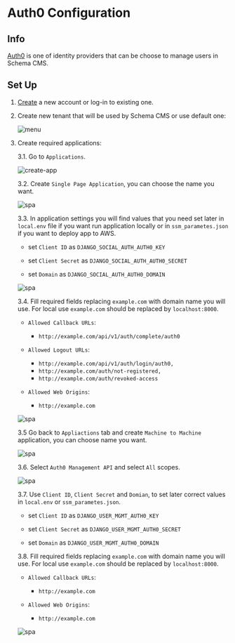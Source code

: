 # Auth0 Configuration

## Info

[Auth0](https://auth0.com/) is one of identity providers that can be choose to manage users in Schema CMS.

## Set Up
1. [Create](https://auth0.com/signup) a new account or log-in to existing one.
2. Create new tenant that will be used by Schema CMS or use default one:

    ![menu](https://raw.githubusercontent.com/schemadesign/schema_cms/master/docs/images/auth0/create_tenant.png)
    
3. Create required applications:
    
    3.1. Go to `Applications`.
    
    ![create-app](./images/auth0/create_application.png)
    
    3.2. Create `Single Page Application`, you can choose the name you want.
    
    ![spa](./images/auth0/spa.png)
    
    3.3. In application settings you will find values that you need set later in `local.env` file
    if you want run application locally or in `ssm_parametes.json` if you want to deploy app to AWS.

    - set `Client ID` as `DJANGO_SOCIAL_AUTH_AUTH0_KEY`
    
    - set `Client Secret` as `DJANGO_SOCIAL_AUTH_AUTH0_SECRET`
    
    - set `Domain` as `DJANGO_SOCIAL_AUTH_AUTH0_DOMAIN`
    
    ![spa](./images/auth0/key_secret.png)
    
    3.4. Fill required fields replacing `example.com` with domain name you will use. For local use `example.com` should be replaced by `localhost:8000`.
    
     - `Allowed Callback URLs`:
        - `http://example.com/api/v1/auth/complete/auth0`
        
     - `Allowed Logout URLs`:
        - `http://example.com/api/v1/auth/login/auth0,`
        - `http://example.com/auth/not-registered,`
        - `http://example.com/auth/revoked-access`
        
     - `Allowed Web Origins`:
        - `http://example.com`
            
    ![spa](./images/auth0/spa_fields.png)
    
    3.5 Go back to `Appliactions` tab and create `Machine to Machine` application, you can choose name you want.
    
    ![spa](./images/auth0/mtm.png)
    
    3.6. Select `Auth0 Management API` and select `All` scopes.
    
    ![spa](./images/auth0/mtm_api_selection.png)
    
    3.7. Use `Client ID`, `Client Secret` and `Domian`, to set later correct values in `local.env` or `ssm_parametes.json`.
    
    - set `Client ID` as `DJANGO_USER_MGMT_AUTH0_KEY`
    
    - set `Client Secret` as `DJANGO_USER_MGMT_AUTH0_SECRET`
    
    - set `Domain` as `DJANGO_USER_MGMT_AUTH0_DOMAIN`
    
    3.8. Fill required fields replacing `example.com` with domain name you will use. For local use `example.com` should be replaced by `localhost:8000`.
    - `Allowed Callback URLs`:
        - `http://example.com`
        
    - `Allowed Web Origins`:
        - `http://example.com`
        
    ![spa](./images/auth0/mtm_fields.png)
    
    
